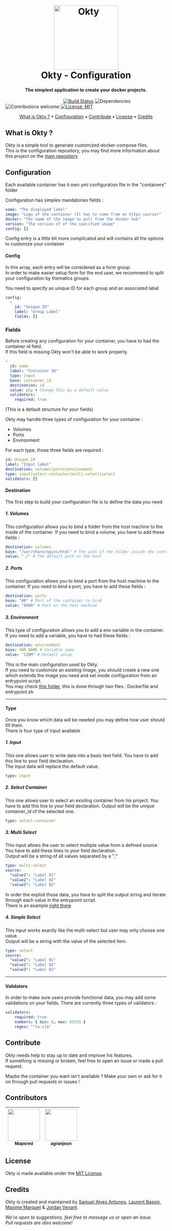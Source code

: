 
<h1 align="center">
  <a href="https://okty.io/">
    <img src="https://i.imgur.com/kN8SThu.png" alt="Okty" height="200">
  </a>
  <br>
  Okty - Configuration
  <br>
</h1>

<h4 align="center">The simplest application to create your docker projects.</h4>

&nbsp;&nbsp;&nbsp;&nbsp;&nbsp;&nbsp;&nbsp;&nbsp;&nbsp;&nbsp;&nbsp;&nbsp;&nbsp;&nbsp;&nbsp;
&nbsp;&nbsp;&nbsp;&nbsp;&nbsp;&nbsp;&nbsp;&nbsp;&nbsp;&nbsp;&nbsp;&nbsp;&nbsp;&nbsp;&nbsp;
&nbsp;&nbsp;&nbsp;&nbsp;&nbsp;&nbsp;&nbsp;&nbsp;&nbsp;&nbsp;&nbsp;&nbsp;&nbsp;
[![Build Status](https://travis-ci.org/lbassin/okty.svg?branch=master)](https://travis-ci.org/lbassin/okty) 
![Dependencies](https://david-dm.org/lbassin/okty.svg)
![Contributions welcome](https://img.shields.io/badge/contributions-welcome-lightgrey.svg)
[![License: MIT](https://img.shields.io/badge/License-MIT-blue.svg)](https://opensource.org/licenses/MIT)

<p align="center">
  <a href="#what-is-okty">What is Okty ?</a> •
  <a href="#configuration">Configuration</a> •
  <a href="#contribute">Contribute</a> •
  <a href="#license">License</a> •
  <a href="#credits">Credits</a>
</p>

## What is Okty ?

Okty is a simple tool to generate customized docker-compose files.  
This is the configuration repository, you may find more information about this project on the [main repository](https://github.com/lbassin/okty)

## Configuration

Each available container has it own yml configuration file in the "containers" folder  
  
Configuration has simples mandatories fields : 
```yml
name: "The displayed label"
image: "Logo of the container (It has to come from an https source)"
docker: "The name of the image to pull from the docker hub"
version: "The version of of the specified image"
config: []
```

Config entry is a little bit more complicated and will contains all the options to customize your container  

#### Config

In this array, each entry will be considered as a form group.  
In order to make easier setup form for the end user, we recommend to split your configuration by thematics groups.  
  
You need to specify an unique ID for each group and an associated label
```yml
config:
  - 
    id: "Unique_ID"
    label: "Group Label"
    fields: []
```  

### Fields 

Before creating any configuration for your container, you have to had the container id field.  
If this field is missing Okty won't be able to work properly.
```yml
- 
  id: name 
  label: "Container ID"
  type: input
  base: container_id
  destination: id
  value: php # Change this by a default value
  validators:
    required: true
```
(This is a default structure for your fields) 

Okty may handle three types of configuration for your container :
- Volumes
- Ports
- Environment

For each type, those three fields are required :
```yml
id: Unique_Id
label: "Input label"
destination: volumes|ports|environment
type: input|select-container|multi-select|select
validators: []
```

#### Destination  
The first step to build your configuration file is to define the data you need
##### 1. Volumes
This configuration allows you to bind a folder from the host machine to the inside of the container.
If you need to bind a volume, you have to add these fields :  
```yml
destination: volumes
base: "/usr/share/nginx/html" # The path of the folder inside the container
value: "./" # The default path on the host
```

##### 2. Ports
This configuration allows you to bind a port from the host machine to the container.
If you need to bind a port, you have to add these fields :  
```yml
destination: ports
base: "80" # Port of the container to bind
value: "8080" # Port on the host machine
```

##### 3. Environment
This type of configuration allows you to add a env variable in the container.  
If you need to add a variable, you have to had these fields :
```yml
destination: environment
base: VAR_NAME # Variable name
value: "128M" # Default value 
```

This is the main configuration used by Okty.  
If you need to customize an existing image, you should create a new one which extends the image you need and set inside configuration from an entrypoint script.  
You may check [this folder](https://github.com/lbassin/okty-config/tree/master/images/nginx), this is done through two files : Dockerfile and entrypoint.sh

***

#### Type
Once you know which data will be needed you may define how user should fill them.  
There is four type of input available  

##### 1. Input
This one allows user to write data into a basic text field.
You have to add this line to your field declaration.  
The input data will replace the default value.
```yml
type: input
```

##### 2. Select Container
This one allows user to select an existing container from his project.
You have to add this line to your field declaration.
Output will be the unique container_id of the selected one.
```yml
type: select-container
```  

##### 3. Multi Select
This input allows the user to select multiple value from a defined source.  
You have to add these lines to your field declaration.  
Output will be a string of all values separated by a ";"
```yml
type: multi-select 
source: 
  "value1": "Label 01"
  "value2": "Label 02"
  "value3": "Label 02"
```

In order the exploit those data, you have to split the output string and iterate through each value in the entrypoint script.  
There is an example [right there](https://github.com/lbassin/okty-config/blob/master/images/php/entrypoint.sh#L8)  
  
##### 4. Simple Select
This input works exactly like the multi-select but user may only choose one value.  
Output will be a string with the value of the selected item.
```yml
type: select 
source: 
  "value1": "Label 01"
  "value2": "Label 02"
  "value3": "Label 02"
```

***

#### Validators
In order to make sure users provide functional data, you may add some validations on your fields.
There are currently three types of validators : 
```yml
validators:
    required: true
    numbers: { min: 0, max: 65535 }
    regex: "^[a-z]$"
```  
  
## Contribute

Okty needs help to stay up to date and improve his features.  
If something is missing or broken, feel free to open an issue or made a pull request.  
  
Maybe the container you want isn't available ? 
Make your own or ask for it on through pull requests or issues !

## Contributors

| [<img src="https://avatars1.githubusercontent.com/u/13522273?s=460&v=4" width="100px;"/><br /><sub><b>Mapsred</b></sub>](https://github.com/Mapsred) | [<img src="https://avatars0.githubusercontent.com/u/17589926?s=460&v=4" width="100px;"/><br /><sub><b>agranjeon</b></sub>](https://github.com/agranjeon)
| :---: | :---: |

## License
Okty is made available under the [MIT License](http://www.opensource.org/licenses/mit-license.php).

## Credits
Okty is created and maintained by
[Samuel Alves Antunes](https://github.com/NeverTwice), 
[Laurent Bassin](https://github.com/lbassin),
[Maxime Marquet](https://github.com/x-Raz) &
[Jordan Venant](https://github.com/Kubenic).

*We're open to suggestions, feel free to message us or open an issue.*  
*Pull requests are also welcome!*
